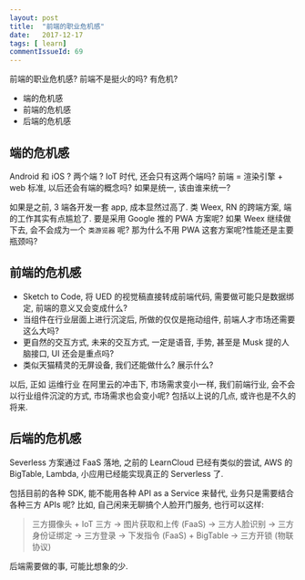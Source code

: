 ```yaml
---
layout: post
title:  "前端的职业危机感"
date:   2017-12-17
tags: [ learn]
commentIssueId: 69
---
```


前端的职业危机感? 前端不是挺火的吗? 有危机?
* 端的危机感
* 前端的危机感
* 后端的危机感



## 端的危机感

Android 和 iOS ? 两个端 ? IoT 时代, 还会只有这两个端吗? 前端 = 渲染引擎 + web 标准, 以后还会有端的概念吗? 如果是统一, 该由谁来统一? 

如果是之前, 3 端各开发一套 app, 成本显然过高了. 类 Weex, RN 的跨端方案, 端的工作其实有点尴尬了. 要是采用 Google 推的 PWA 方案呢? 如果 Weex 继续做下去, 会不会成为一个 `类游览器` 呢? 那为什么不用 PWA 这套方案呢?性能还是主要瓶颈吗?

## 前端的危机感

* Sketch to Code, 将 UED 的视觉稿直接转成前端代码, 需要做可能只是数据绑定, 前端的意义又会变成什么?
* 当组件在行业层面上进行沉淀后, 所做的仅仅是拖动组件, 前端人才市场还需要这么大吗?
* 更自然的交互方式, 未来的交互方式, 一定是语音, 手势, 甚至是 Musk 提的人脑接口, UI 还会是重点吗?
* 类似天猫精灵的无屏设备, 我们还能做什么? 展示什么?

以后, 正如 运维行业 在阿里云的冲击下, 市场需求变小一样, 我们前端行业, 会不会以行业组件沉淀的方式, 市场需求也会变小呢? 包括以上说的几点, 或许也是不久的将来.



## 后端的危机感

Severless 方案通过  FaaS 落地, 之前的 LearnCloud 已经有类似的尝试,  AWS 的 BigTable, Lambda, 小应用已经能实现真正的 Serverless 了.

包括目前的各种 SDK, 能不能用各种 API as a Service 来替代, 业务只是需要结合各种三方 APIs 呢? 比如, 自己闲来无聊搞个人脸开门服务, 也行可以这样:

>  三方摄像头 + IoT 三方 -> 图片获取和上传 (FaaS) -> 三方人脸识别 -> 三方身份证绑定 -> 三方登录 -> 下发指令 (FaaS) + BigTable -> 三方开锁 (物联协议)

后端需要做的事, 可能比想象的少.